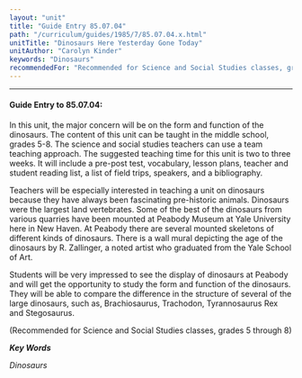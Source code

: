 ```yaml
---
layout: "unit"
title: "Guide Entry 85.07.04"
path: "/curriculum/guides/1985/7/85.07.04.x.html"
unitTitle: "Dinosaurs Here Yesterday Gone Today"
unitAuthor: "Carolyn Kinder"
keywords: "Dinosaurs"
recommendedFor: "Recommended for Science and Social Studies classes, grades 5 through 8"
---
```

<body>
<hr/>
 <h4>
  Guide Entry to 85.07.04:
 </h4>
 In this unit, the major concern will be on the form and function of the dinosaurs. The content of this unit can be taught in the middle school, grades 5-8. The science and social studies teachers can use a team teaching approach. The suggested teaching time for this unit is two to three weeks. It will include a pre-post test, vocabulary, lesson plans, teacher and student reading list, a list of field trips, speakers, and a bibliography.
 <p>
  Teachers will be especially interested in teaching a unit on dinosaurs because they have always been fascinating pre-historic animals. Dinosaurs were the largest land vertebrates. Some of the best of the dinosaurs from various quarries have been mounted at Peabody Museum at Yale University here in New Haven. At Peabody there are several mounted skeletons of different kinds of dinosaurs. There is a wall mural depicting the age of the dinosaurs by R. Zallinger, a noted artist who graduated from the Yale School of Art.
 </p>
 <p>
  Students will be very impressed to see the display of dinosaurs at Peabody and will get the opportunity to study the form and function of the dinosaurs. They will be able to compare the difference in the structure of several of the large dinosaurs, such as, Brachiosaurus, Trachodon, Tyrannosaurus Rex and Stegosaurus.
 </p>
 <p>
  (Recommended for Science and Social Studies classes, grades 5 through 8)
 </p>
<p>
  <b>
   <i>
    Key Words
   </i>
  </b>
  <br/>
 </p>
 <p>
  <i>
   Dinosaurs
  </i>
 </p>

</body>